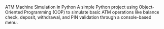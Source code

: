 ATM Machine Simulation in Python
A simple Python project using Object-Oriented Programming (OOP) to simulate basic ATM operations like balance check, deposit, withdrawal, and PIN validation through a console-based menu.
